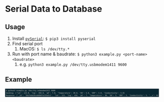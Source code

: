 # Serial Data to Database

## Usage

1. Install [`pySerial`](https://pythonhosted.org/pyserial/index.html): `$ pip3 install pyserial`
2. Find serial port
    1. MacOS: `$ ls /dev/tty.*`
3. Run with port name & baudrate: `$ python3 example.py <port-name> <baudrate>`
    1. e.g. `python3 example.py /dev/tty.usbmodem1411 9600`

## Example

![](https://github.com/HanoiWaterbots/arduino/blob/master/SerialDataToDB/example.png?raw=true)
